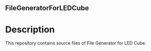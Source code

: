 ## FileGeneratorForLEDCube

# Description

This repository contains source files of File Generator for LED Cube.  
